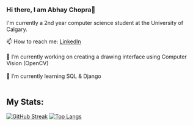 ### Hi there, I am Abhay Chopra👋<br>
I'm currently a 2nd year computer science student at the University of Calgary.<br>

📫 How to reach me: [LinkedIn](https://www.linkedin.com/in/abhay-chopra/)<br><br>
🔭 I’m currently working on creating a drawing interface using Computer Vision (OpenCV)<br><br>
🌱 I’m currently learning SQL & Django
<br><br>
## My Stats:
[![GitHub Streak](https://streak-stats.demolab.com?user=Abhay-Chopra&theme=transparent)](https://git.io/streak-stats)
[![Top Langs](https://github-readme-stats.vercel.app/api/top-langs/?username=Abhay-Chopra&layout=compact&theme=transparent)](https://github.com/anuraghazra/github-readme-stats)
<!--
**Abhay-Chopra/Abhay-Chopra** is a ✨ _special_ ✨ repository because its `README.md` (this file) appears on your GitHub profile.

Here are some ideas to get you started:

- 🔭 I’m currently working on creating a personalized website with React, Chakra UI, and Three.js
- 🌱 I’m currently learning TypeScript and React.
- 👯 I’m looking to collaborate on ...
- 🤔 I’m looking for help with ...
- 💬 Ask me about ...
- 📫 How to reach me: ...
- 😄 Pronouns: ...
- ⚡ Fun fact: ...
-->
